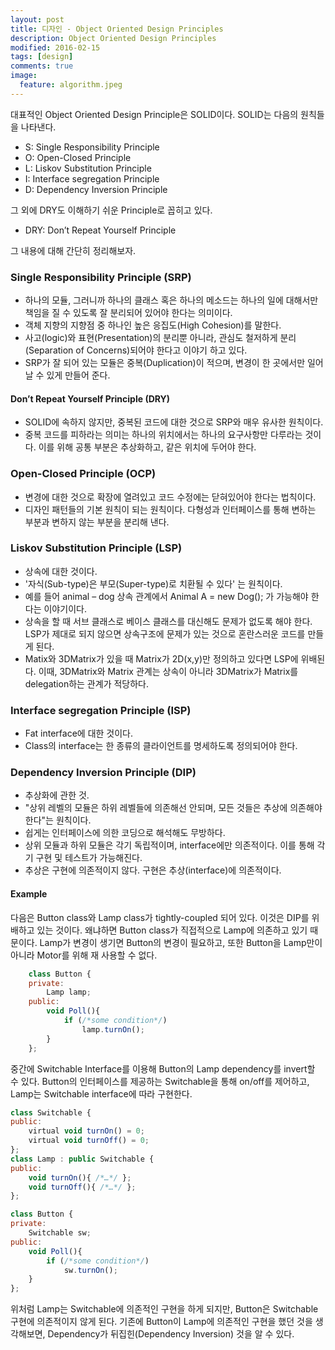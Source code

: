 ```yaml
---
layout: post
title: 디자인 - Object Oriented Design Principles
description: Object Oriented Design Principles
modified: 2016-02-15
tags: [design]
comments: true
image:
  feature: algorithm.jpeg
---
```


대표적인 Object Oriented Design Principle은 SOLID이다. SOLID는 다음의 원칙들을 나타낸다. 

-	S: Single Responsibility Principle
-	O: Open-Closed Principle
-	L: Liskov Substitution Principle
-	I: Interface segregation Principle
-	D: Dependency Inversion Principle

그 외에 DRY도 이해하기 쉬운 Principle로 꼽히고 있다. 

-	DRY: Don’t Repeat Yourself Principle

그 내용에 대해 간단히 정리해보자. 

### Single Responsibility Principle (SRP) 

-	하나의 모듈, 그러니까 하나의 클래스 혹은 하나의 메소드는 하나의 일에 대해서만 책임을 질 수 있도록 잘 분리되어 있어야 한다는 의미이다.  
-	객체 지향의 지향점 중 하나인 높은 응집도(High Cohesion)를 말한다.  
-	사고(logic)와 표현(Presentation)의 분리뿐 아니라, 관심도 철저하게 분리(Separation of Concerns)되어야 한다고 이야기 하고 있다. 
-	SRP가 잘 되어 있는 모듈은 중복(Duplication)이 적으며, 변경이 한 곳에서만 일어날 수 있게 만들어 준다. 

#### Don’t Repeat Yourself Principle (DRY) 

-	SOLID에 속하지 않지만, 중복된 코드에 대한 것으로 SRP와 매우 유사한 원칙이다. 
-	중복 코드를 피하라는 의미는 하나의 위치에서는 하나의 요구사항만 다루라는 것이다. 이를 위해 공통 부분은 추상화하고, 같은 위치에 두어야 한다. 

### Open-Closed Principle (OCP)

-	변경에 대한 것으로 확장에 열려있고 코드 수정에는 닫혀있어야 한다는 법칙이다. 
-	디자인 패턴들의 기본 원칙이 되는 원칙이다. 다형성과 인터페이스를 통해 변하는 부분과 변하지 않는 부분을 분리해 낸다. 

### Liskov Substitution Principle (LSP) 

-	상속에 대한 것이다. 
-	'자식(Sub-type)은 부모(Super-type)로 치환될 수 있다' 는 원칙이다.
-	예를 들어 animal – dog 상속 관계에서 Animal A = new Dog(); 가 가능해야 한다는 이야기이다.
-	상속을 할 때 서브 클래스로 베이스 클래스를 대신해도 문제가 없도록 해야 한다. LSP가 제대로 되지 않으면 상속구조에 문제가 있는 것으로 혼란스러운 코드를 만들게 된다. 
-	Matix와 3DMatrix가 있을 때 Matrix가 2D(x,y)만 정의하고 있다면 LSP에 위배된다. 이때, 3DMatrix와 Matrix 관계는 상속이 아니라 3DMatrix가 Matrix를 delegation하는 관계가 적당하다. 

### Interface segregation Principle (ISP)

-	Fat interface에 대한 것이다. 
-	Class의 interface는 한 종류의 클라이언트를 명세하도록 정의되어야 한다. 

### Dependency Inversion Principle (DIP)

-	추상화에 관한 것. 
-	"상위 레벨의 모듈은 하위 레벨들에 의존해선 안되며, 모든 것들은 추상에 의존해야 한다"는 원칙이다. 
-	쉽게는 인터페이스에 의한 코딩으로 해석해도 무방하다. 
-	상위 모듈과 하위 모듈은 각기 독립적이며, interface에만 의존적이다. 이를 통해 각기 구현 및 테스트가 가능해진다. 
-	추상은 구현에 의존적이지 않다. 구현은 추상(interface)에 의존적이다. 

#### Example

다음은 Button class와 Lamp class가 tightly-coupled 되어 있다. 이것은 DIP를 위배하고 있는 것이다. 왜냐하면 Button class가 직접적으로 Lamp에 의존하고 있기 때문이다. Lamp가 변경이 생기면 Button의 변경이 필요하고, 또한 Button을 Lamp만이 아니라 Motor를 위해 재 사용할 수 없다. 

```javascript
	class Button {
	private:
		Lamp lamp;
	public:
		void Poll(){
			if (/*some condition*/)
				lamp.turnOn();
		}
	};
```

중간에 Switchable Interface를 이용해 Button의 Lamp dependency를 invert할 수 있다. Button의 인터페이스를 제공하는 Switchable을 통해 on/off를 제어하고, Lamp는 Switchable interface에 따라 구현한다. 

```javascript
class Switchable {
public:
	virtual void turnOn() = 0;
	virtual void turnOff() = 0;
};
class Lamp : public Switchable {
public:
	void turnOn(){ /*…*/ };
	void turnOff(){ /*…*/ };
};

class Button {
private:
	Switchable sw;
public:
	void Poll(){
		if (/*some condition*/)
			sw.turnOn();
	}
};
```

위처럼 Lamp는 Switchable에 의존적인 구현을 하게 되지만, Button은 Switchable 구현에 의존적이지 않게 된다. 기존에 Button이 Lamp에 의존적인 구현을 했던 것을 생각해보면, Dependency가 뒤집힌(Dependency Inversion) 것을 알 수 있다.  

